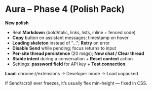 
# Aura – Phase 4 (Polish Pack)

**New polish**
- Real **Markdown** (bold/italic, links, lists, inline + fenced code)
- **Copy** button on assistant messages; timestamp on hover
- **Loading skeleton** instead of "..."; **Retry** on error
- **Disable Send** while pending; focus returns to input
- **Per-site thread persistence** (20 msgs); **New chat / Clear thread**
- **Stable intent** during a conversation + **Reset context** action
- Settings: **password field** for API key + **Test connection**

**Load**: chrome://extensions → Developer mode → Load unpacked

If Send/scroll ever freezes, it’s usually flex min-height — fixed in CSS.
